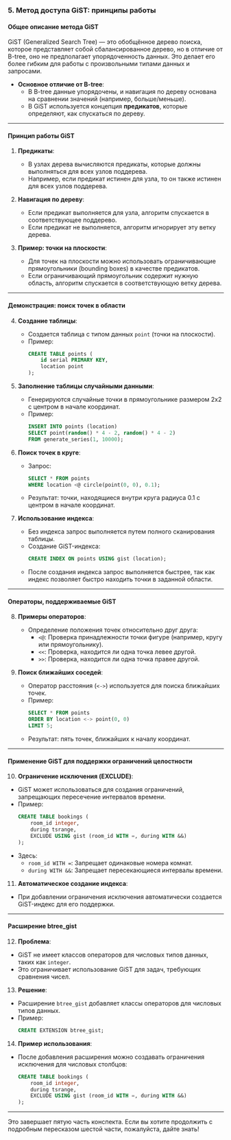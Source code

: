### **5. Метод доступа GiST: принципы работы**

#### **Общее описание метода GiST**
GiST (Generalized Search Tree) — это обобщённое дерево поиска, которое представляет собой сбалансированное дерево, но в отличие от B-tree, оно не предполагает упорядоченность данных. Это делает его более гибким для работы с произвольными типами данных и запросами.

- **Основное отличие от B-tree**:
  - В B-tree данные упорядочены, и навигация по дереву основана на сравнении значений (например, больше/меньше).
  - В GiST используется концепция **предикатов**, которые определяют, как спускаться по дереву.

---

#### **Принцип работы GiST**
1. **Предикаты**:
   - В узлах дерева вычисляются предикаты, которые должны выполняться для всех узлов поддерева.
   - Например, если предикат истинен для узла, то он также истинен для всех узлов поддерева.

2. **Навигация по дереву**:
   - Если предикат выполняется для узла, алгоритм спускается в соответствующее поддерево.
   - Если предикат не выполняется, алгоритм игнорирует эту ветку дерева.

3. **Пример: точки на плоскости**:
   - Для точек на плоскости можно использовать ограничивающие прямоугольники (bounding boxes) в качестве предикатов.
   - Если ограничивающий прямоугольник содержит нужную область, алгоритм спускается в соответствующую ветку дерева.

---

#### **Демонстрация: поиск точек в области**
4. **Создание таблицы**:
   - Создается таблица с типом данных `point` (точки на плоскости).
   - Пример:
     ```sql
     CREATE TABLE points (
         id serial PRIMARY KEY,
         location point
     );
     ```

5. **Заполнение таблицы случайными данными**:
   - Генерируются случайные точки в прямоугольнике размером 2x2 с центром в начале координат.
   - Пример:
     ```sql
     INSERT INTO points (location)
     SELECT point(random() * 4 - 2, random() * 4 - 2)
     FROM generate_series(1, 10000);
     ```

6. **Поиск точек в круге**:
   - Запрос:
     ```sql
     SELECT * FROM points
     WHERE location <@ circle(point(0, 0), 0.1);
     ```
   - Результат: точки, находящиеся внутри круга радиуса 0.1 с центром в начале координат.

7. **Использование индекса**:
   - Без индекса запрос выполняется путем полного сканирования таблицы.
   - Создание GiST-индекса:
     ```sql
     CREATE INDEX ON points USING gist (location);
     ```
   - После создания индекса запрос выполняется быстрее, так как индекс позволяет быстро находить точки в заданной области.

---

#### **Операторы, поддерживаемые GiST**
8. **Примеры операторов**:
   - Определение положения точек относительно друг друга:
     - `<@`: Проверка принадлежности точки фигуре (например, кругу или прямоугольнику).
     - `<<`: Проверка, находится ли одна точка левее другой.
     - `>>`: Проверка, находится ли одна точка правее другой.

9. **Поиск ближайших соседей**:
   - Оператор расстояния (`<->`) используется для поиска ближайших точек.
   - Пример:
     ```sql
     SELECT * FROM points
     ORDER BY location <-> point(0, 0)
     LIMIT 5;
     ```
   - Результат: пять точек, ближайших к началу координат.

---

#### **Применение GiST для поддержки ограничений целостности**
10. **Ограничение исключения (EXCLUDE)**:
   - GiST может использоваться для создания ограничений, запрещающих пересечение интервалов времени.
   - Пример:
     ```sql
     CREATE TABLE bookings (
         room_id integer,
         during tsrange,
         EXCLUDE USING gist (room_id WITH =, during WITH &&)
     );
     ```
   - Здесь:
     - `room_id WITH =`: Запрещает одинаковые номера комнат.
     - `during WITH &&`: Запрещает пересекающиеся интервалы времени.

11. **Автоматическое создание индекса**:
   - При добавлении ограничения исключения автоматически создается GiST-индекс для его поддержки.

---

#### **Расширение btree_gist**
12. **Проблема**:
   - GiST не имеет классов операторов для числовых типов данных, таких как `integer`.
   - Это ограничивает использование GiST для задач, требующих сравнения чисел.

13. **Решение**:
   - Расширение `btree_gist` добавляет классы операторов для числовых типов данных.
   - Пример:
     ```sql
     CREATE EXTENSION btree_gist;
     ```

14. **Пример использования**:
   - После добавления расширения можно создавать ограничения исключения для числовых столбцов:
     ```sql
     CREATE TABLE bookings (
         room_id integer,
         during tsrange,
         EXCLUDE USING gist (room_id WITH =, during WITH &&)
     );
     ```

---

Это завершает пятую часть конспекта. Если вы хотите продолжить с подробным пересказом шестой части, пожалуйста, дайте знать!